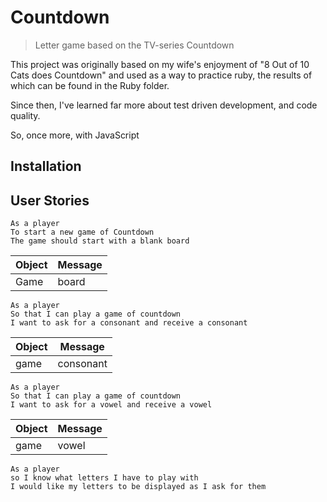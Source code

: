 # Countdown
> Letter game based on the TV-series Countdown

This project was originally based on my wife's enjoyment of "8 Out of 10 Cats does Countdown" and used as a way to practice ruby, the results of which can be found in the Ruby folder.

Since then, I've learned far more about test driven development, and code quality.

So, once more, with JavaScript

## Installation

## User Stories
```
As a player
To start a new game of Countdown
The game should start with a blank board
```
Object | Message
-|-
Game | board

```
As a player
So that I can play a game of countdown
I want to ask for a consonant and receive a consonant
```
Object | Message
-|-
game | consonant

```
As a player
So that I can play a game of countdown
I want to ask for a vowel and receive a vowel
```
Object | Message
-|-
game | vowel

```
As a player
so I know what letters I have to play with
I would like my letters to be displayed as I ask for them
```
